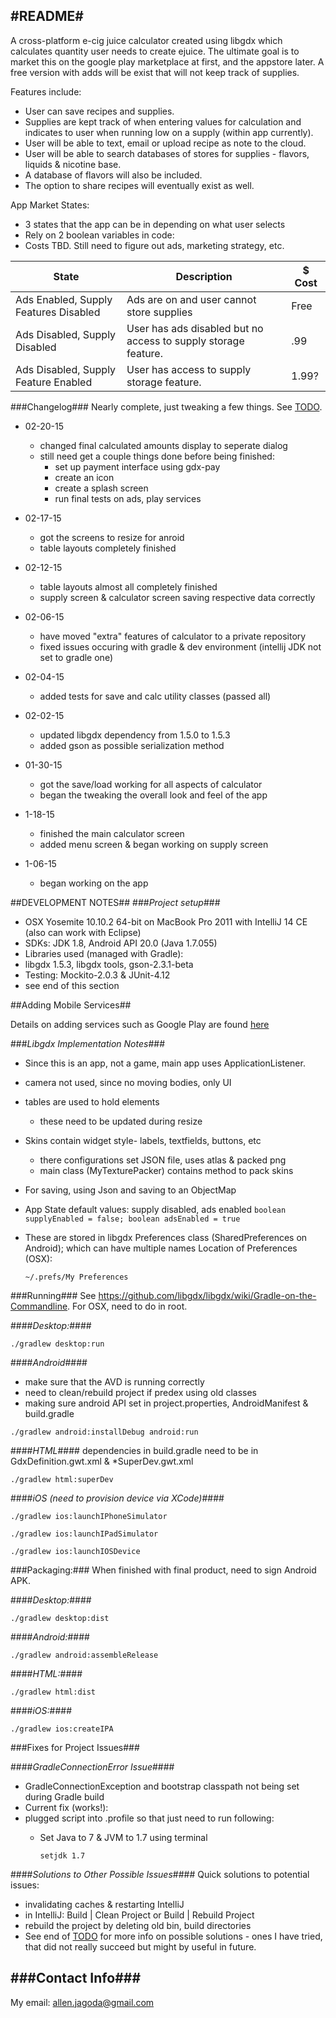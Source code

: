 #README#
-

A cross-platform e-cig juice calculator created using libgdx which calculates quantity user needs to create ejuice. The 
ultimate goal is to market this on the google play marketplace at first, and the appstore later. A free version with
adds will be exist that will not keep track of supplies.

Features include:

- User can save recipes and supplies. 
- Supplies are kept track of when entering values for calculation and indicates to user when running low on a supply (within app currently). 
- User will be able to text, email or upload recipe as note to the cloud.
- User will be able to search databases of stores for supplies - flavors, liquids & nicotine base.
- A database of flavors will also be included.
- The option to share recipes will eventually exist as well.

App Market States:
- 3 states that the app can be in depending on what user selects
- Rely on 2 boolean variables in code:
- Costs TBD. Still need to figure out ads, marketing strategy, etc.

| State        |   Description       | $ Cost |
| ------------ | --------------------|--------|
| Ads Enabled, Supply Features Disabled | Ads are on and user cannot store supplies | Free  |
| Ads Disabled, Supply Disabled |  User has ads disabled but no access to supply storage feature. | .99 |
| Ads Disabled, Supply Feature Enabled | User has access to supply storage feature. | 1.99? |



###Changelog###
Nearly complete, just tweaking a few things. See [TODO](TODO.md).
- 02-20-15
    - changed final calculated amounts display to seperate dialog
    - still need get a couple things done before being finished:
        - set up payment interface using gdx-pay
        - create an icon
        - create a splash screen
        - run final tests on ads, play services
- 02-17-15
    - got the screens to resize for anroid
    - table layouts completely finished

- 02-12-15
    - table layouts almost all completely finished
    - supply screen & calculator screen saving respective data correctly
- 02-06-15
    - have moved "extra" features of calculator to a private repository
    - fixed issues occuring with gradle & dev environment (intellij JDK not set to gradle one)
- 02-04-15
    - added tests for save and calc utility classes (passed all)
- 02-02-15
	- updated libgdx dependency from 1.5.0 to 1.5.3
	- added gson as possible serialization method
- 01-30-15
	- got the save/load working for all aspects of calculator
	- began the tweaking the overall look and feel of the app
- 1-18-15
	- finished the main calculator screen
	- added menu screen & began working on supply screen
- 1-06-15
	- began working on the app

##DEVELOPMENT NOTES##
###*Project setup*###

- OSX Yosemite 10.10.2 64-bit on MacBook Pro 2011 with IntelliJ 14 CE (also can work with Eclipse)
- SDKs: JDK 1.8, Android API 20.0 (Java 1.7.055)
- Libraries used (managed with Gradle):
- libgdx 1.5.3, libgdx tools, gson-2.3.1-beta
- Testing: Mockito-2.0.3 & JUnit-4.12
- see end of this section

##Adding Mobile Services##

Details on adding services such as Google Play are found [here](MobileServices.md)

###*Libgdx Implementation Notes*###

- Since this is an app, not a game, main app uses ApplicationListener.
- camera not used, since no moving bodies, only UI
- tables are used to hold elements
	- these need to be updated during resize
- Skins contain widget style- labels, textfields, buttons, etc
	- there configurations set JSON file, uses atlas & packed png
	- main class (MyTexturePacker) contains method to pack skins
- For saving, using Json and saving to an ObjectMap

- App State default values: supply disabled, ads enabled
    `boolean supplyEnabled = false; boolean adsEnabled = true`
- These are stored in libgdx Preferences class (SharedPreferences on Android); which can have multiple names
    Location of Preferences (OSX):

    ~~~~
    ~/.prefs/My Preferences
    ~~~~

###Running###
See <https://github.com/libgdx/libgdx/wiki/Gradle-on-the-Commandline>. For OSX, need to do in root.

####*Desktop:*####

~~~~
./gradlew desktop:run
~~~~

####*Android*####
* make sure that the AVD is running correctly
* need to clean/rebuild project if predex using old classes
* making sure android API set in project.properties, AndroidManifest & build.gradle

~~~~ 
./gradlew android:installDebug android:run
~~~~ 
	
####*HTML*####
dependencies in build.gradle need to be in GdxDefinition.gwt.xml & *SuperDev.gwt.xml

~~~~
./gradlew html:superDev
~~~~

####*iOS (need to provision device via XCode)*####

~~~~ 
./gradlew ios:launchIPhoneSimulator
~~~~
~~~~ 
./gradlew ios:launchIPadSimulator
~~~~
~~~~ 
./gradlew ios:launchIOSDevice
~~~~

###Packaging:###
When finished with final product, need to sign Android APK.

####*Desktop:*####

~~~~
./gradlew desktop:dist
~~~~

####*Android:*####

~~~~
./gradlew android:assembleRelease
~~~~

####*HTML:*####

~~~~
./gradlew html:dist
~~~~

####*iOS:*#### 

~~~~
./gradlew ios:createIPA
~~~~


###Fixes for Project Issues###

####*GradleConnectionError Issue*####
- GradleConnectionException and bootstrap classpath not being set during Gradle build
- Current fix (works!):
- plugged script into .profile so that just need to run following:
	- Set Java to 7 & JVM to 1.7 using terminal

		~~~~
		setjdk 1.7
		~~~~

####*Solutions to Other Possible Issues*####
Quick solutions to potential issues:
- invalidating caches & restarting IntelliJ
- in IntelliJ: Build | Clean Project or Build | Rebuild Project
- rebuild the project by deleting old bin, build directories
- See end of [TODO](TODO.md) for more info on possible solutions - ones I have tried, that did not really succeed but might by useful in future.

###Contact Info###
----

My email: 
<allen.jagoda@gmail.com>